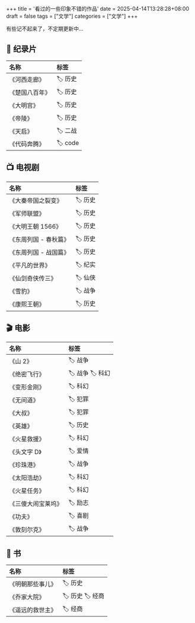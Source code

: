 +++
title = '看过的一些印象不错的作品'
date = 2025-04-14T13:28:28+08:00
draft = false
tags = ["文学"]
categories = ["文学"]
+++

有些记不起来了，不定期更新中...

## 📸 纪录片

| 名称 | 标签 |
| :--- | :--- |
| 《河西走廊》 | 🏷️ 历史 |
| 《楚国八百年》 | 🏷️ 历史 |
| 《大明宫》 | 🏷️ 历史 |
| 《帝陵》 | 🏷️ 历史 |
| 《天启》 |  🏷️ 二战 |
| 《代码奔腾》 | 🏷️ code |

## 📺 电视剧

| 名称 | 标签 |
| :--- | :--- |
| 《大秦帝国之裂变》 | 🏷️ 历史 |
| 《军师联盟》 | 🏷️ 历史 |
| 《大明王朝 1566》 | 🏷️ 历史 |
| 《东周列国 - 春秋篇》 | 🏷️ 历史 |
| 《东周列国 - 战国篇》 | 🏷️ 历史 |
| 《平凡的世界》 | 🏷️ 纪实 |
| 《仙剑奇侠传三》 | 🏷️ 仙侠 |
| 《雪豹》 | 🏷️ 战争 |
| 《康熙王朝》 | 🏷️ 历史 |

## 🎬 电影

| 名称 | 标签 |
| :--- | :--- |
| 《山 2》 | 🏷️ 战争 |
| 《绝密飞行》 | 🏷️ 战争 🏷️ 科幻 |
| 《变形金刚》 | 🏷️ 科幻 |
| 《无间道》 | 🏷️ 犯罪 |
| 《大叔》 | 🏷️ 犯罪 |
| 《英雄》 | 🏷️ 历史 |
| 《火星救援》 | 🏷️ 科幻 |
| 《头文字 D》 | 🏷️ 爱情 |
| 《珍珠港》 | 🏷️ 战争 |
| 《太阳浩劫》 | 🏷️ 科幻 |
| 《火星任务》 | 🏷️ 科幻 |
| 《三傻大闹宝莱坞》 | 🏷️ 励志 |
| 《功夫》 | 🏷️ 喜剧 |
| 《敦刻尔克》 | 🏷️ 战争 |

## 📖 书

| 名称 | 标签 |
| :--- | :--- |
| 《明朝那些事儿》 | 🏷️ 历史 |
| 《乔家大院》 | 🏷️ 历史 🏷️ 经商 |
| 《遥远的救世主》 | 🏷️ 经商 |
